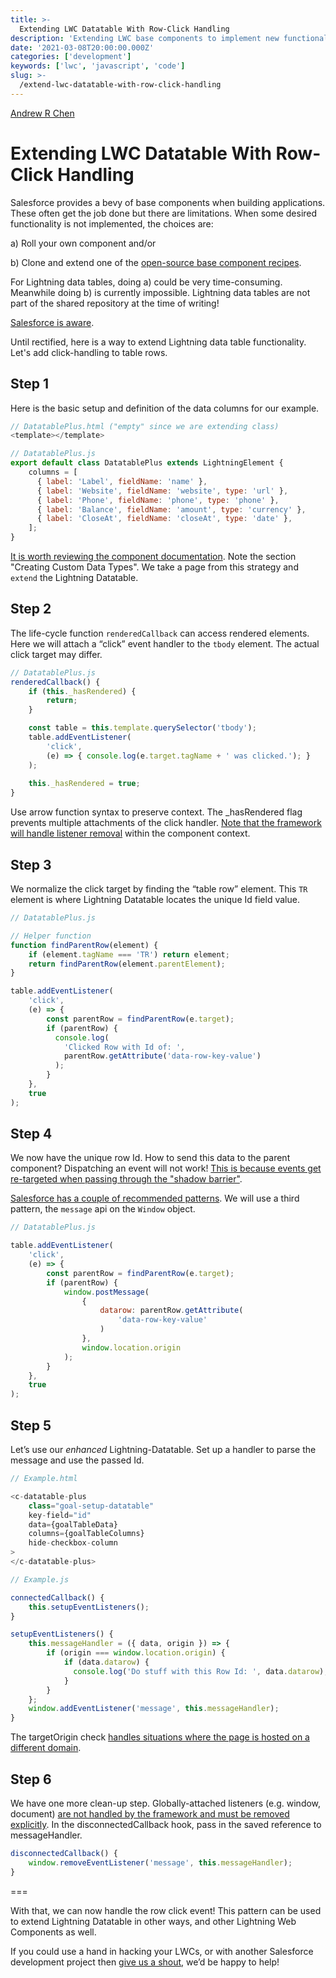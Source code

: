 ```yaml
---
title: >-
  Extending LWC Datatable With Row-Click Handling
description: 'Extending LWC base components to implement new functionality, using row-click handling on the Datatable as an example.'
date: '2021-03-08T20:00:00.000Z'
categories: ['development']
keywords: ['lwc', 'javascript', 'code']
slug: >-
  /extend-lwc-datatable-with-row-click-handling
---
```


[Andrew R Chen](https://www.tython.co/)


# Extending LWC Datatable With Row-Click Handling

Salesforce provides a bevy of base components when building applications. These often get the job done but there are limitations. When some desired functionality is not implemented, the choices are:

a) Roll your own component and/or

b) Clone and extend one of the [open-source base component recipes](https://github.com/salesforce/base-components-recipes).

For Lightning data tables, doing a) could be very time-consuming. Meanwhile doing b) is currently impossible. Lightning data tables are not part of the shared repository at the time of writing!

[Salesforce is aware](https://salesforce.stackexchange.com/questions/292573/recommended-approach-when-lwc-base-component-is-missing-feature).

Until rectified, here is a way to extend Lightning data table functionality. Let's add click-handling to table rows.

## Step 1

Here is the basic setup and definition of the data columns for our example.

```js
// DatatablePlus.html ("empty" since we are extending class)
<template></template>

// DatatablePlus.js
export default class DatatablePlus extends LightningElement {
    columns = [
      { label: 'Label', fieldName: 'name' },
      { label: 'Website', fieldName: 'website', type: 'url' },
      { label: 'Phone', fieldName: 'phone', type: 'phone' },
      { label: 'Balance', fieldName: 'amount', type: 'currency' },
      { label: 'CloseAt', fieldName: 'closeAt', type: 'date' },
    ];
}
```

[It is worth reviewing the component documentation](https://developer.salesforce.com/docs/component-library/bundle/lightning-datatable/documentation). Note the section "Creating Custom Data Types". We take a page from this strategy and `extend` the Lightning Datatable.

## Step 2

The life-cycle function `renderedCallback` can access rendered elements. Here we will attach a “click” event handler to the `tbody` element. The actual click target may differ.

```js
// DatatablePlus.js
renderedCallback() {
    if (this._hasRendered) {
        return;
    }

    const table = this.template.querySelector('tbody');
    table.addEventListener(
        'click',
        (e) => { console.log(e.target.tagName + ' was clicked.'); }
    );
        
    this._hasRendered = true;
}
```

Use arrow function syntax to preserve context.  The _hasRendered flag prevents multiple attachments of the click handler. [Note that the framework will handle listener removal](https://developer.salesforce.com/docs/component-library/documentation/en/lwc/lwc.events_handling) within the component context.

## Step 3

We normalize the click target by finding the “table row” element. This `TR` element is where Lightning Datatable locates the unique Id field value.

```js
// DatatablePlus.js

// Helper function
function findParentRow(element) {
    if (element.tagName === 'TR') return element;
    return findParentRow(element.parentElement);
}

table.addEventListener(
    'click',
    (e) => {
        const parentRow = findParentRow(e.target);
        if (parentRow) {
          console.log(
            'Clicked Row with Id of: ',
            parentRow.getAttribute('data-row-key-value')  
          );
        }
    },
    true
);
```

## Step 4

We now have the unique row Id. How to send this data to the parent component? Dispatching an event will not work! [This is because events get re-targeted when passing through the "shadow barrier"](https://developer.salesforce.com/docs/component-library/documentation/en/lwc/lwc.events_propagation).

[Salesforce has a couple of recommended patterns](https://developer.salesforce.com/docs/component-library/documentation/en/lwc/lwc.events_pubsub). We will use a third pattern, the `message` api on the `Window` object.

```js
// DatatablePlus.js

table.addEventListener(
    'click',
    (e) => {
        const parentRow = findParentRow(e.target);
        if (parentRow) {
            window.postMessage(
                {
                    datarow: parentRow.getAttribute(
                        'data-row-key-value'
                    )
                },
                window.location.origin
            );
        }
    },
    true
);
```

## Step 5

Let’s use our _enhanced_ Lightning-Datatable. Set up a handler to parse the message and use the passed Id.

```js
// Example.html

<c-datatable-plus
    class="goal-setup-datatable"
    key-field="id"
    data={goalTableData}
    columns={goalTableColumns}
    hide-checkbox-column
>
</c-datatable-plus>

// Example.js

connectedCallback() {
    this.setupEventListeners();
}

setupEventListeners() {
    this.messageHandler = ({ data, origin }) => {
        if (origin === window.location.origin) {
            if (data.datarow) {
              console.log('Do stuff with this Row Id: ', data.datarow);
            }
        }
    };
    window.addEventListener('message', this.messageHandler);
}
```

The targetOrigin check [handles situations where the page is hosted on a different domain](https://salesforce.stackexchange.com/a/315965).

## Step 6

We have one more clean-up step. Globally-attached listeners (e.g. window, document) [are not handled by the framework and must be removed explicitly](https://developer.salesforce.com/docs/component-library/documentation/en/lwc/lwc.events_handling). In the disconnectedCallback hook, pass in the saved reference to messageHandler.

```js
disconnectedCallback() {
    window.removeEventListener('message', this.messageHandler);
}
```

===

With that, we can now handle the row click event! This pattern can be used to extend Lightning Datatable in other ways, and other Lightning Web Components as well.

If you could use a hand in hacking your LWCs, or with another Salesforce development project then [give us a shout](mailto:support@tython.co), we’d be happy to help!
